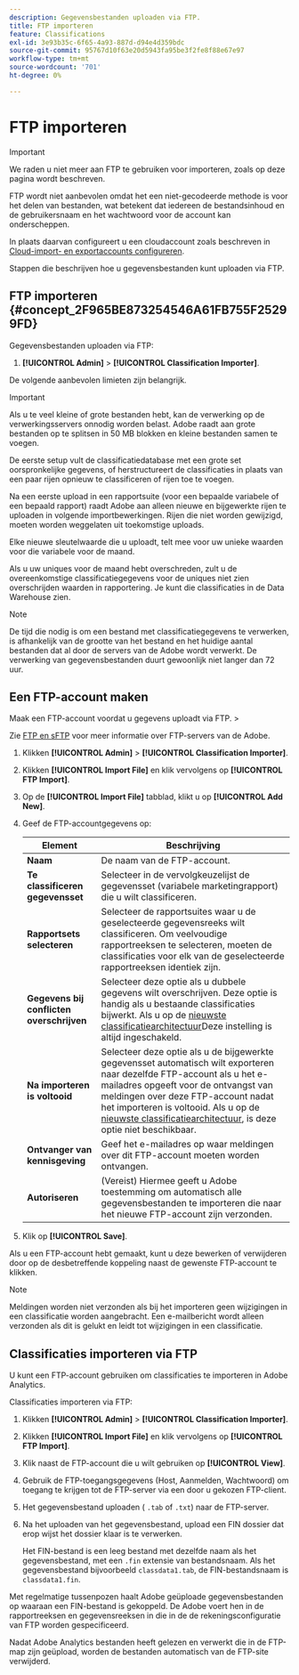 ```yaml
---
description: Gegevensbestanden uploaden via FTP.
title: FTP importeren
feature: Classifications
exl-id: 3e93b35c-6f65-4a93-887d-d94e4d359bdc
source-git-commit: 95767d10f63e20d5943fa95be3f2fe8f88e67e97
workflow-type: tm+mt
source-wordcount: '701'
ht-degree: 0%

---
```


# FTP importeren

>[!IMPORTANT]
>
>We raden u niet meer aan FTP te gebruiken voor importeren, zoals op deze pagina wordt beschreven.
>
>FTP wordt niet aanbevolen omdat het een niet-gecodeerde methode is voor het delen van bestanden, wat betekent dat iedereen de bestandsinhoud en de gebruikersnaam en het wachtwoord voor de account kan onderscheppen.
>
>In plaats daarvan configureert u een cloudaccount zoals beschreven in [Cloud-import- en exportaccounts configureren](/help/components/locations/configure-import-accounts.md).

Stappen die beschrijven hoe u gegevensbestanden kunt uploaden via FTP.

## FTP importeren {#concept_2F965BE873254546A61FB755F25299FD}

Gegevensbestanden uploaden via FTP:

1. **[!UICONTROL Admin]** > **[!UICONTROL Classification Importer]**.

De volgende aanbevolen limieten zijn belangrijk.

>[!IMPORTANT]
>
>Als u te veel kleine of grote bestanden hebt, kan de verwerking op de verwerkingsservers onnodig worden belast. Adobe raadt aan grote bestanden op te splitsen in 50 MB blokken en kleine bestanden samen te voegen.

De eerste setup vult de classificatiedatabase met een grote set oorspronkelijke gegevens, of herstructureert de classificaties in plaats van een paar rijen opnieuw te classificeren of rijen toe te voegen.

Na een eerste upload in een rapportsuite (voor een bepaalde variabele of een bepaald rapport) raadt Adobe aan alleen nieuwe en bijgewerkte rijen te uploaden in volgende importbewerkingen. Rijen die niet worden gewijzigd, moeten worden weggelaten uit toekomstige uploads.

Elke nieuwe sleutelwaarde die u uploadt, telt mee voor uw unieke waarden voor die variabele voor de maand.

Als u uw uniques voor de maand hebt overschreden, zult u de overeenkomstige classificatiegegevens voor de uniques niet zien overschrijden waarden in rapportering. Je kunt die classificaties in de Data Warehouse zien.

>[!NOTE]
>
>De tijd die nodig is om een bestand met classificatiegegevens te verwerken, is afhankelijk van de grootte van het bestand en het huidige aantal bestanden dat al door de servers van de Adobe wordt verwerkt. De verwerking van gegevensbestanden duurt gewoonlijk niet langer dan 72 uur.

## Een FTP-account maken

Maak een FTP-account voordat u gegevens uploadt via FTP. >

Zie [FTP en sFTP](/help/export/ftp-and-sftp/ftp-overview.md) voor meer informatie over FTP-servers van de Adobe.

1. Klikken **[!UICONTROL Admin]** > **[!UICONTROL Classification Importer]**.
1. Klikken **[!UICONTROL Import File]** en klik vervolgens op **[!UICONTROL FTP Import]**.
1. Op de **[!UICONTROL Import File]** tabblad, klikt u op **[!UICONTROL Add New]**.
1. Geef de FTP-accountgegevens op:

   | Element | Beschrijving |
   |---|---|
   | **Naam** | De naam van de FTP-account. |
   | **Te classificeren gegevensset** | Selecteer in de vervolgkeuzelijst de gegevensset (variabele marketingrapport) die u wilt classificeren. |
   | **Rapportsets selecteren** | Selecteer de rapportsuites waar u de geselecteerde gegevensreeks wilt classificeren. Om veelvoudige rapportreeksen te selecteren, moeten de classificaties voor elk van de geselecteerde rapportreeksen identiek zijn. |
   | **Gegevens bij conflicten overschrijven** | Selecteer deze optie als u dubbele gegevens wilt overschrijven. Deze optie is handig als u bestaande classificaties bijwerkt. Als u op de [nieuwste classificatiearchitectuur](../sets/overview.md)Deze instelling is altijd ingeschakeld. |
   | **Na importeren is voltooid** | Selecteer deze optie als u de bijgewerkte gegevensset automatisch wilt exporteren naar dezelfde FTP-account als u het e-mailadres opgeeft voor de ontvangst van meldingen over deze FTP-account nadat het importeren is voltooid. Als u op de [nieuwste classificatiearchitectuur](../sets/overview.md), is deze optie niet beschikbaar. |
   | **Ontvanger van kennisgeving** | Geef het e-mailadres op waar meldingen over dit FTP-account moeten worden ontvangen. |
   | **Autoriseren** | (Vereist) Hiermee geeft u Adobe toestemming om automatisch alle gegevensbestanden te importeren die naar het nieuwe FTP-account zijn verzonden. |

1. Klik op **[!UICONTROL Save]**.

Als u een FTP-account hebt gemaakt, kunt u deze bewerken of verwijderen door op de desbetreffende koppeling naast de gewenste FTP-account te klikken.

>[!NOTE]
>
>Meldingen worden niet verzonden als bij het importeren geen wijzigingen in een classificatie worden aangebracht. Een e-mailbericht wordt alleen verzonden als dit is gelukt en leidt tot wijzigingen in een classificatie.

## Classificaties importeren via FTP

U kunt een FTP-account gebruiken om classificaties te importeren in Adobe Analytics.

Classificaties importeren via FTP:

1. Klikken **[!UICONTROL Admin]** > **[!UICONTROL Classification Importer]**.
1. Klikken **[!UICONTROL Import File]** en klik vervolgens op **[!UICONTROL FTP Import]**.
1. Klik naast de FTP-account die u wilt gebruiken op **[!UICONTROL View]**.
1. Gebruik de FTP-toegangsgegevens (Host, Aanmelden, Wachtwoord) om toegang te krijgen tot de FTP-server via een door u gekozen FTP-client.
1. Het gegevensbestand uploaden ( `.tab` of `.txt`) naar de FTP-server.
1. Na het uploaden van het gegevensbestand, upload een FIN dossier dat erop wijst het dossier klaar is te verwerken.

   Het FIN-bestand is een leeg bestand met dezelfde naam als het gegevensbestand, met een `.fin` extensie van bestandsnaam. Als het gegevensbestand bijvoorbeeld `classdata1.tab`, de FIN-bestandsnaam is `classdata1.fin`.

Met regelmatige tussenpozen haalt Adobe geüploade gegevensbestanden op waaraan een FIN-bestand is gekoppeld. De Adobe voert hen in de rapportreeksen en gegevensreeksen in die in de de rekeningsconfiguratie van FTP worden gespecificeerd.

Nadat Adobe Analytics bestanden heeft gelezen en verwerkt die in de FTP-map zijn geüpload, worden de bestanden automatisch van de FTP-site verwijderd.
